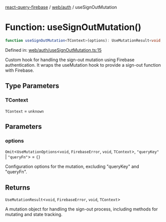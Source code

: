 [react-query-firebase](../../../modules.md) / [web/auth](../index.md) / useSignOutMutation

# Function: useSignOutMutation()

```ts
function useSignOutMutation<TContext>(options): UseMutationResult<void, FirebaseError, void, TContext>
```

Defined in: [web/auth/useSignOutMutation.ts:15](https://github.com/vpishuk/react-query-firebase/blob/43c0734068a570cd646254bb366ccd8007f7dfed/web/auth/useSignOutMutation.ts#L15)

Custom hook for handling the sign-out mutation using Firebase authentication.
It wraps the useMutation hook to provide a sign-out function with Firebase.

## Type Parameters

### TContext

`TContext` = `unknown`

## Parameters

### options

`Omit`\<`UseMutationOptions`\<`void`, `FirebaseError`, `void`, `TContext`\>, `"queryKey"` \| `"queryFn"`\> = `{}`

Configuration options for the mutation, excluding "queryKey" and "queryFn".

## Returns

`UseMutationResult`\<`void`, `FirebaseError`, `void`, `TContext`\>

A mutation object for handling the sign-out process, including methods for mutating and state tracking.
